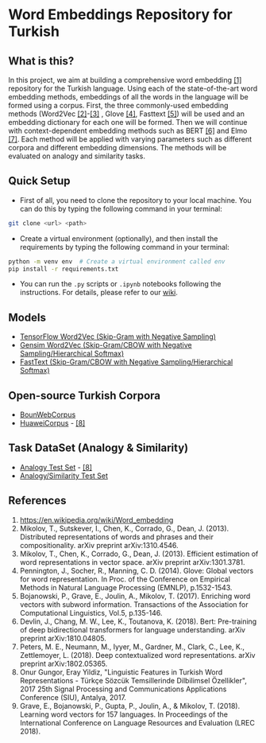 # Word Embeddings Repository for Turkish

## What is this?

In this project, we aim at building a comprehensive word embedding [\[1\]](https://en.wikipedia.org/wiki/Word_embedding) repository for the Turkish language. Using each of the state-of-the-art word embedding methods, embeddings of all the words in the language will be formed using a corpus. First, the three commonly-used embedding methods (Word2Vec [\[2\]](https://arxiv.org/abs/1310.4546)-[\[3\]](https://arxiv.org/abs/1301.3781) , Glove [\[4\]](https://nlp.stanford.edu/pubs/glove.pdf), Fasttext [\[5\]](https://arxiv.org/abs/1607.04606)) will be used and an embedding dictionary for each one will be formed. Then we will continue with context-dependent embedding methods such as BERT [\[6\]](https://arxiv.org/abs/1810.04805) and Elmo [\[7\]](https://arxiv.org/abs/1802.05365). Each method will be applied with varying parameters such as different corpora and different embedding dimensions. The methods will be evaluated on analogy and similarity tasks.

## Quick Setup
* First of all, you need to clone the repository to your local machine. You can do this by typing the following command in your terminal:
```bash
git clone <url> <path>
```
* Create a virtual environment (optionally), and then install the requirements by typing the following command in your terminal:
```bash
python -m venv env  # Create a virtual environment called env
pip install -r requirements.txt
```
* You can run the `.py` scripts or `.ipynb` notebooks following the instructions. For details, please refer to our [wiki](https://github.com/Turkish-Word-Embeddings/Word-Embeddings-Repository-for-Turkish/wiki).



## Models
* [TensorFlow Word2Vec (Skip-Gram with Negative Sampling)](https://github.com/Turkish-Word-Embeddings/Word-Embeddings-Repository-for-Turkish/blob/main/word2vec/tf_w2v.ipynb) 
* [Gensim Word2Vec (Skip-Gram/CBOW with Negative Sampling/Hierarchical Softmax)](https://github.com/Turkish-Word-Embeddings/Word-Embeddings-Repository-for-Turkish/blob/main/word2vec/word2vec.ipynb) 
* [FastText (Skip-Gram/CBOW with Negative Sampling/Hierarchical Softmax)](https://github.com/Turkish-Word-Embeddings/Word-Embeddings-Repository-for-Turkish/blob/main/fasttext/fasttext.ipynb)


## Open-source Turkish Corpora
* [BounWebCorpus](https://tulap.cmpe.boun.edu.tr/repository/xmlui/handle/20.500.12913/16)
* [HuaweiCorpus](https://github.com/onurgu/linguistic-features-in-turkish-word-representations/releases/tag/v1.0) - [\[8\]](https://www.cmpe.boun.edu.tr/~onurgu/publication/gungor-2017-linguistic/gungor-2017-linguistic.pdf)

## Task DataSet (Analogy & Similarity)
* [Analogy Test Set](https://github.com/onurgu/linguistic-features-in-turkish-word-representations/releases/tag/v1.0) - [\[8\]](https://www.cmpe.boun.edu.tr/~onurgu/publication/gungor-2017-linguistic/gungor-2017-linguistic.pdf)
* [Analogy/Similarity Test Set](https://github.com/bunyamink/word-embedding-models/tree/master/datasets)

## References
1. https://en.wikipedia.org/wiki/Word_embedding
2. Mikolov, T., Sutskever, I., Chen, K., Corrado, G., Dean, J. (2013). Distributed representations of words and phrases and their compositionality. arXiv preprint arXiv:1310.4546.
3. Mikolov, T., Chen, K., Corrado, G., Dean, J. (2013). Efficient estimation of word representations in vector space. arXiv preprint arXiv:1301.3781.
4. Pennington, J., Socher, R., Manning, C. D. (2014). Glove: Global vectors for word representation. In Proc. of the Conference on Empirical Methods in Natural Language Processing (EMNLP), p.1532-1543.
5. Bojanowski, P., Grave, E., Joulin, A., Mikolov, T. (2017). Enriching word vectors with subword information. Transactions of the Association for Computational Linguistics, Vol.5, p.135-146.
6. Devlin, J., Chang, M. W., Lee, K., Toutanova, K. (2018). Bert: Pre-training of deep bidirectional transformers for language understanding. arXiv preprint arXiv:1810.04805.
7. Peters, M. E., Neumann, M., Iyyer, M., Gardner, M., Clark, C., Lee, K., Zettlemoyer, L. (2018). Deep contextualized word representations. arXiv preprint arXiv:1802.05365.
8. Onur Gungor, Eray Yildiz, "Linguistic Features in Turkish Word Representations - Türkçe Sözcük Temsillerinde Dilbilimsel Özellikler", 2017 25th Signal Processing and Communications Applications Conference (SIU), Antalya, 2017.
9. Grave, E., Bojanowski, P., Gupta, P., Joulin, A., & Mikolov, T. (2018). Learning word vectors for 157 languages. In Proceedings of the International Conference on Language Resources and Evaluation (LREC 2018).
